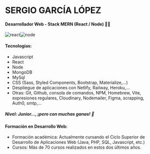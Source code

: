 # SERGIO GARCÍA LÓPEZ

#### Desarrollador Web - Stack MERN (React / Node) 👨‍💻

![react](https://images.pexels.com/photos/11035471/pexels-photo-11035471.jpeg?auto=compress&cs=tinysrgb&w=300)![node](https://images.pexels.com/photos/11035380/pexels-photo-11035380.jpeg?auto=compress&cs=tinysrgb&w=300)

#### Tecnologías:

- Javascript
- React
- Node
- MongoDB
- MySql
- CSS (Sass, Styled Components, Bootstrap, Materialize,...)
- Despliegue de aplicaciones con Netlify, Railway, Heroku,...
- Otras: Git, Github, consola de comandos, NPM, Homebrew, Vite, expresiones regulares, Cloudinary, Nodemailer, Figma, scrapping, Auth0, smtp,...

##### Nivel: Junior..., ¡pero con muchas ganas! 💪

#### Formación en Desarrollo Web: 
- Formación académica: Actualmente cursando el Ciclo Superior de Desarrollo de Aplicaciones Web (Java, PHP, SQL, Javascript, etc.)
- Cursos: Más de 70 cursos realizados en estos dos últimos años.
